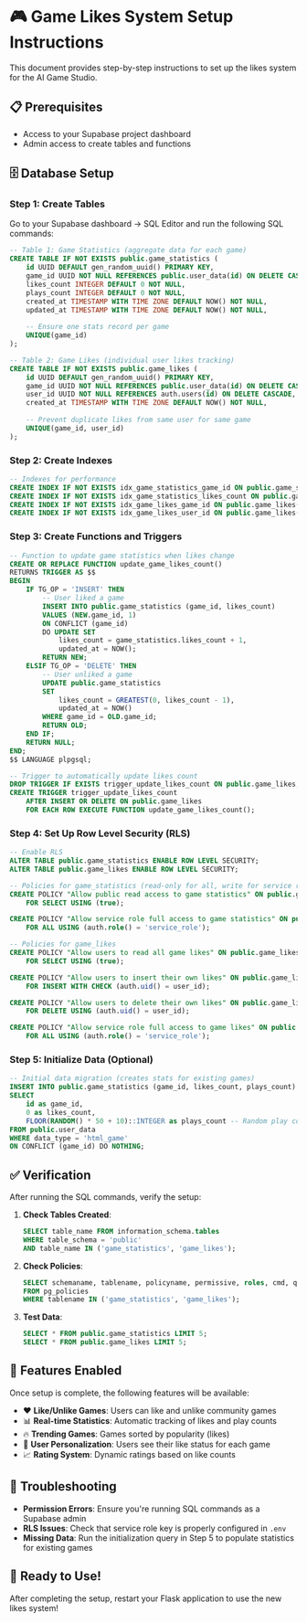 # 🎮 Game Likes System Setup Instructions

This document provides step-by-step instructions to set up the likes system for the AI Game Studio.

## 📋 Prerequisites

- Access to your Supabase project dashboard
- Admin access to create tables and functions

## 🗄️ Database Setup

### Step 1: Create Tables

Go to your Supabase dashboard → SQL Editor and run the following SQL commands:

```sql
-- Table 1: Game Statistics (aggregate data for each game)
CREATE TABLE IF NOT EXISTS public.game_statistics (
    id UUID DEFAULT gen_random_uuid() PRIMARY KEY,
    game_id UUID NOT NULL REFERENCES public.user_data(id) ON DELETE CASCADE,
    likes_count INTEGER DEFAULT 0 NOT NULL,
    plays_count INTEGER DEFAULT 0 NOT NULL,
    created_at TIMESTAMP WITH TIME ZONE DEFAULT NOW() NOT NULL,
    updated_at TIMESTAMP WITH TIME ZONE DEFAULT NOW() NOT NULL,
    
    -- Ensure one stats record per game
    UNIQUE(game_id)
);

-- Table 2: Game Likes (individual user likes tracking)
CREATE TABLE IF NOT EXISTS public.game_likes (
    id UUID DEFAULT gen_random_uuid() PRIMARY KEY,
    game_id UUID NOT NULL REFERENCES public.user_data(id) ON DELETE CASCADE,
    user_id UUID NOT NULL REFERENCES auth.users(id) ON DELETE CASCADE,
    created_at TIMESTAMP WITH TIME ZONE DEFAULT NOW() NOT NULL,
    
    -- Prevent duplicate likes from same user for same game
    UNIQUE(game_id, user_id)
);
```

### Step 2: Create Indexes

```sql
-- Indexes for performance
CREATE INDEX IF NOT EXISTS idx_game_statistics_game_id ON public.game_statistics(game_id);
CREATE INDEX IF NOT EXISTS idx_game_statistics_likes_count ON public.game_statistics(likes_count DESC);
CREATE INDEX IF NOT EXISTS idx_game_likes_game_id ON public.game_likes(game_id);
CREATE INDEX IF NOT EXISTS idx_game_likes_user_id ON public.game_likes(user_id);
```

### Step 3: Create Functions and Triggers

```sql
-- Function to update game statistics when likes change
CREATE OR REPLACE FUNCTION update_game_likes_count()
RETURNS TRIGGER AS $$
BEGIN
    IF TG_OP = 'INSERT' THEN
        -- User liked a game
        INSERT INTO public.game_statistics (game_id, likes_count)
        VALUES (NEW.game_id, 1)
        ON CONFLICT (game_id)
        DO UPDATE SET 
            likes_count = game_statistics.likes_count + 1,
            updated_at = NOW();
        RETURN NEW;
    ELSIF TG_OP = 'DELETE' THEN
        -- User unliked a game
        UPDATE public.game_statistics 
        SET 
            likes_count = GREATEST(0, likes_count - 1),
            updated_at = NOW()
        WHERE game_id = OLD.game_id;
        RETURN OLD;
    END IF;
    RETURN NULL;
END;
$$ LANGUAGE plpgsql;

-- Trigger to automatically update likes count
DROP TRIGGER IF EXISTS trigger_update_likes_count ON public.game_likes;
CREATE TRIGGER trigger_update_likes_count
    AFTER INSERT OR DELETE ON public.game_likes
    FOR EACH ROW EXECUTE FUNCTION update_game_likes_count();
```

### Step 4: Set Up Row Level Security (RLS)

```sql
-- Enable RLS
ALTER TABLE public.game_statistics ENABLE ROW LEVEL SECURITY;
ALTER TABLE public.game_likes ENABLE ROW LEVEL SECURITY;

-- Policies for game_statistics (read-only for all, write for service role)
CREATE POLICY "Allow public read access to game statistics" ON public.game_statistics
    FOR SELECT USING (true);

CREATE POLICY "Allow service role full access to game statistics" ON public.game_statistics
    FOR ALL USING (auth.role() = 'service_role');

-- Policies for game_likes
CREATE POLICY "Allow users to read all game likes" ON public.game_likes
    FOR SELECT USING (true);

CREATE POLICY "Allow users to insert their own likes" ON public.game_likes
    FOR INSERT WITH CHECK (auth.uid() = user_id);

CREATE POLICY "Allow users to delete their own likes" ON public.game_likes
    FOR DELETE USING (auth.uid() = user_id);

CREATE POLICY "Allow service role full access to game likes" ON public.game_likes
    FOR ALL USING (auth.role() = 'service_role');
```

### Step 5: Initialize Data (Optional)

```sql
-- Initial data migration (creates stats for existing games)
INSERT INTO public.game_statistics (game_id, likes_count, plays_count)
SELECT 
    id as game_id,
    0 as likes_count,
    FLOOR(RANDOM() * 50 + 10)::INTEGER as plays_count -- Random play counts for existing games
FROM public.user_data 
WHERE data_type = 'html_game'
ON CONFLICT (game_id) DO NOTHING;
```

## ✅ Verification

After running the SQL commands, verify the setup:

1. **Check Tables Created**:
   ```sql
   SELECT table_name FROM information_schema.tables 
   WHERE table_schema = 'public' 
   AND table_name IN ('game_statistics', 'game_likes');
   ```

2. **Check Policies**:
   ```sql
   SELECT schemaname, tablename, policyname, permissive, roles, cmd, qual 
   FROM pg_policies 
   WHERE tablename IN ('game_statistics', 'game_likes');
   ```

3. **Test Data**:
   ```sql
   SELECT * FROM public.game_statistics LIMIT 5;
   SELECT * FROM public.game_likes LIMIT 5;
   ```

## 🚀 Features Enabled

Once setup is complete, the following features will be available:

- ❤️ **Like/Unlike Games**: Users can like and unlike community games
- 📊 **Real-time Statistics**: Automatic tracking of likes and play counts
- 🔥 **Trending Games**: Games sorted by popularity (likes)
- 🎯 **User Personalization**: Users see their like status for each game
- 📈 **Rating System**: Dynamic ratings based on like counts

## 🔧 Troubleshooting

- **Permission Errors**: Ensure you're running SQL commands as a Supabase admin
- **RLS Issues**: Check that service role key is properly configured in `.env`
- **Missing Data**: Run the initialization query in Step 5 to populate statistics for existing games

## 🎉 Ready to Use!

After completing the setup, restart your Flask application to use the new likes system!
